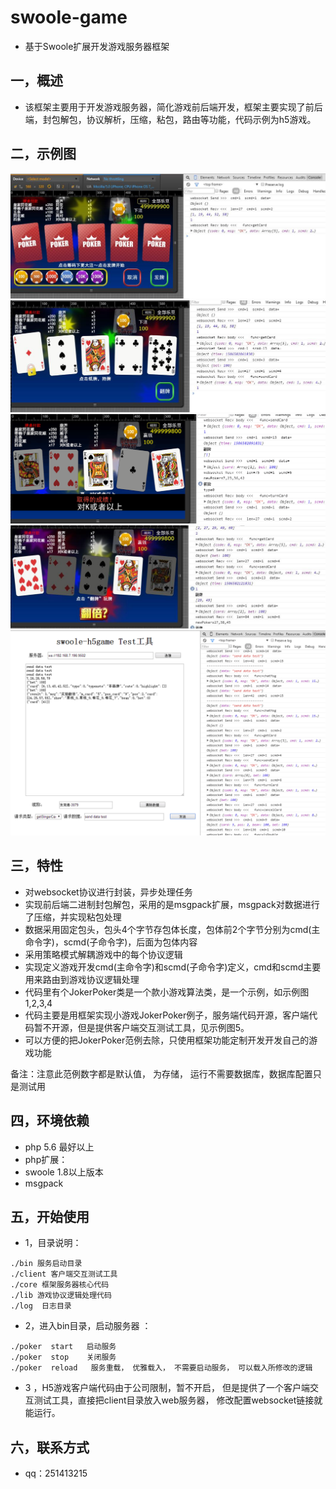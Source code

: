 # swoole-game

* 基于Swoole扩展开发游戏服务器框架

## 一，概述

* 该框架主要用于开发游戏服务器，简化游戏前后端开发，框架主要实现了前后端，封包解包，协议解析，压缩，粘包，路由等功能，代码示例为h5游戏。
 
## 二，示例图

![游戏demo1](images/demo1.jpg)
![游戏demo2](images/demo2.jpg)
![游戏demo3](images/demo3.png)
![游戏demo4](images/demo4.jpg)
![客户端交互测试工具](images/demo5.png)

 

## 三，特性

* 对websocket协议进行封装，异步处理任务
* 实现前后端二进制封包解包，采用的是msgpack扩展，msgpack对数据进行了压缩，并实现粘包处理
* 数据采用固定包头，包头4个字节存包体长度，包体前2个字节分别为cmd(主命令字)，scmd(子命令字)，后面为包体内容
* 采用策略模式解耦游戏中的每个协议逻辑
* 实现定义游戏开发cmd(主命令字)和scmd(子命令字)定义，cmd和scmd主要用来路由到游戏协议逻辑处理
* 代码里有个JokerPoker类是一个款小游戏算法类，是一个示例，如示例图1,2,3,4
* 代码主要是用框架实现小游戏JokerPoker例子，服务端代码开源，客户端代码暂不开源，但是提供客户端交互测试工具，见示例图5。
* 可以方便的把JokerPoker范例去除，只使用框架功能定制开发开发自己的游戏功能


备注：注意此范例数字都是默认值， 为存储， 运行不需要数据库，数据库配置只是测试用
        
   
## 四，环境依赖
    
* php 5.6 最好以上
* php扩展：
* swoole 1.8以上版本
* msgpack
    
    
## 五，开始使用

* 1，目录说明：

```
./bin 服务启动目录
./client 客户端交互测试工具
./core 框架服务器核心代码
./lib 游戏协议逻辑处理代码
./log  日志目录

``` 
         

* 2，进入bin目录，启动服务器 ：

```
./poker  start   启动服务 
./poker  stop    关闭服务 
./poker  reload   服务重载， 优雅载入， 不需要启动服务， 可以载入所修改的逻辑

``` 
   

* 3 ，H5游戏客户端代码由于公司限制，暂不开启， 但是提供了一个客户端交互测试工具，直接把client目录放入web服务器， 修改配置websocket链接就能运行。


## 六，联系方式

* qq：251413215